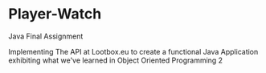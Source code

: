 # Player-Watch
Java Final Assignment

Implementing The API at Lootbox.eu to create a functional Java Application exhibiting what we've learned in Object Oriented Programming 2
